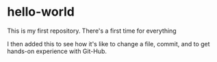 # hello-world
This is my first repository. There's a first time for everything

I then added this to see how it's like to change a file, commit, and to get hands-on experience with Git-Hub.

